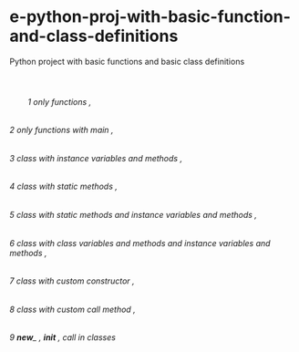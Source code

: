 # e-python-proj-with-basic-function-and-class-definitions
Python project with basic functions and basic class definitions
<br/>
<br/>
<br/>



###### &emsp;&emsp; 1 only functions ,
###### 2 only functions with main , 
###### 3 class with instance variables and methods , 
###### 4 class with static methods , 
###### 5 class with static methods and instance variables and methods , 
###### 6 class with class variables and methods and instance variables and methods ,
###### 7 class with custom constructor , 
###### 8 class with custom call method ,
###### 9 __new___ , __init__ , call in classes

